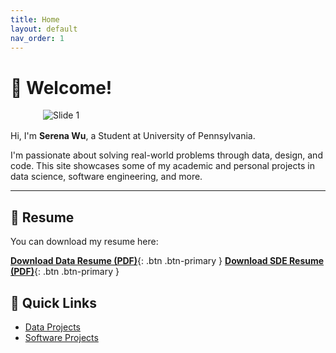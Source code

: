 ```yaml
---
title: Home
layout: default
nav_order: 1
---
```


# 👋 Welcome!
<img src="/serenaintech/assets/images/profile.jpg" alt="Slide 1"
style="max-width: 400px; height: auto; display: block; margin: 1rem auto;" />

Hi, I'm **Serena Wu**, a Student at University of Pennsylvania.

I'm passionate about solving real-world problems through data, design, and code. This site showcases some of my academic and personal projects in data science, software engineering, and more.

---

## 📄 Resume

You can download my resume here:

[**Download Data Resume (PDF)**](/serenaintech/assets/resume_data.pdf){: .btn .btn-primary }
[**Download SDE Resume (PDF)**](/serenaintech/assets/resume_sde.pdf){: .btn .btn-primary }


## 📌 Quick Links

- [Data Projects](./data-projects)
- [Software Projects](./software-projects)